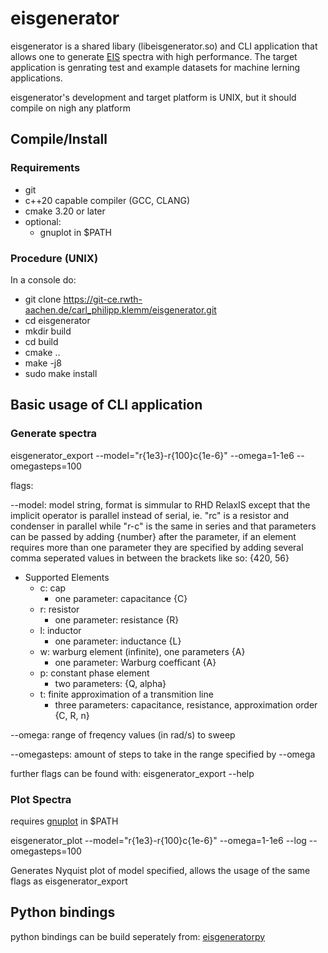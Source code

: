 # eisgenerator

eisgenerator is a shared libary (libeisgenerator.so) and CLI application that allows one to generate [EIS](https://de.wikipedia.org/wiki/Impedanzspektroskopie) spectra with high performance.
The target application is genrating test and example datasets for machine lerning applications.

eisgenerator's development and target platform is UNIX, but it should compile on nigh any platform

## Compile/Install

### Requirements

* git
* c++20 capable compiler (GCC, CLANG)
* cmake 3.20 or later
* optional:
	* gnuplot in $PATH

### Procedure (UNIX)

In a console do:

* git clone https://git-ce.rwth-aachen.de/carl_philipp.klemm/eisgenerator.git
* cd eisgenerator
* mkdir build
* cd build
* cmake ..
* make -j8
* sudo make install

## Basic usage of CLI application

### Generate spectra

eisgenerator_export --model="r{1e3}-r{100}c{1e-6}" --omega=1-1e6 --omegasteps=100

flags:

--model: model string, format is simmular to RHD RelaxIS except that the implicit operator is parallel instead of serial, ie. "rc" is a resistor and condenser in parallel while "r-c" is the same in series and that parameters can be passed by adding {number} after the parameter, if an element requires more than one parameter they are specified by adding several comma seperated values in between the brackets like so: {420, 56}

* Supported Elements
	* c: cap
		* one parameter: capacitance {C}
	* r: resistor
		* one parameter: resistance {R}
	* l: inductor
		* one parameter: inductance {L}
	* w: warburg element (infinite), one parameters {A}
		* one parameter: Warburg coefficant {A}
	* p: constant phase element
		* two parameters: {Q, alpha}
	* t: finite approximation of a transmition line
		* three parameters: capacitance, resistance, approximation order {C, R, n}

--omega: range of freqency values (in rad/s) to sweep

--omegasteps: amount of steps to take in the range specified by --omega

further flags can be found with: eisgenerator_export --help

### Plot Spectra

requires [gnuplot](http://www.gnuplot.info/) in $PATH

eisgenerator_plot --model="r{1e3}-r{100}c{1e-6}" --omega=1-1e6 --log --omegasteps=100

Generates Nyquist plot of model specified, allows the usage of the same flags as eisgenerator_export

## Python bindings

python bindings can be build seperately from: [eisgeneratorpy](https://git-ce.rwth-aachen.de/carl_philipp.klemm/eisgeneraorpy)
